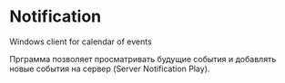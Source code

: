 # Notification
Windows client for calendar of events

Прграмма позволяет просматривать будущие события и добавлять новые события на сервер (Server Notification Play). 
